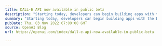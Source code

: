 ```yaml
---
title: DALL·E API now available in public beta
description: "Starting today, developers can begin building apps with the DALL·E API."
summary: "Starting today, developers can begin building apps with the DALL·E API."
pubDate: Thu, 03 Nov 2022 07:00:00 GMT
source: OpenAI Blog
url: https://openai.com/index/dall-e-api-now-available-in-public-beta

---
```


